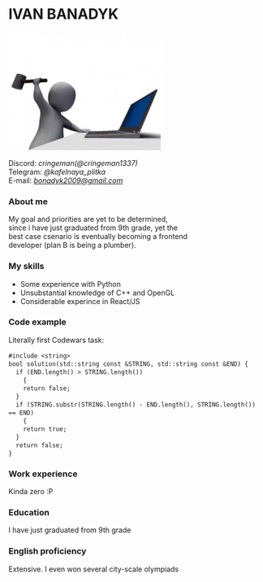 # **IVAN BANADYK**

![Lmao.](photo.jpg 'Literally my real-life photo')

Discord: _cringeman(@cringeman1337)_  
Telegram: _@kafelnaya_plitka_  
E-mail: *bonadyk2009@gmail.com*

### About me

My goal and priorities are yet to be determined,  
since i have just graduated from 9th grade, yet the  
best case csenario is eventually becoming a frontend  
developer (plan B is being a plumber).

### My skills

- Some experience with Python
- Unsubstantial knowledge of C++ and OpenGL
- Considerable experince in React/JS

### Code example

Literally first Codewars task:

```
#include <string>
bool solution(std::string const &STRING, std::string const &END) {
  if (END.length() > STRING.length())
    {
    return false;
  }
  if (STRING.substr(STRING.length() - END.length(), STRING.length()) == END)
    {
    return true;
  }
  return false;
}
```

### Work experience

Kinda zero :P

### Education

I have just graduated from 9th grade

### English proficiency

Extensive. I even won several city-scale olympiads
